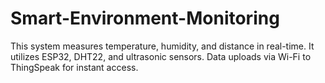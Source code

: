 # Smart-Environment-Monitoring
This system measures temperature, humidity, and distance in real-time. It utilizes ESP32, DHT22, and ultrasonic sensors. Data uploads via Wi-Fi to ThingSpeak for instant access.
